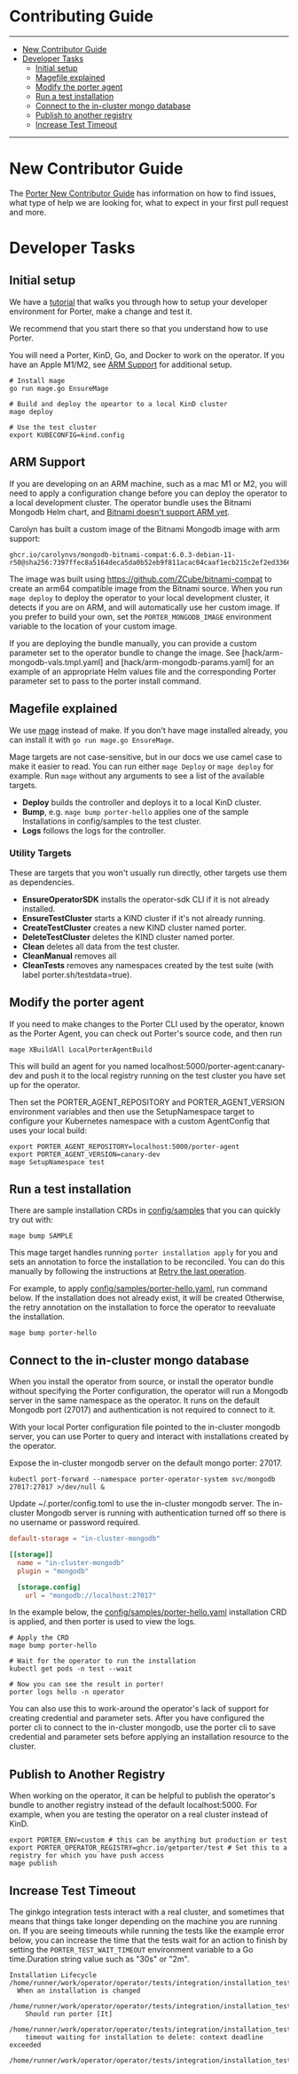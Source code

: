 # Contributing Guide

---
* [New Contributor Guide](#new-contributor-guide)
* [Developer Tasks](#developer-tasks)
  * [Initial setup](#initial-setup)
  * [Magefile explained](#magefile-explained)
  * [Modify the porter agent](#modify-the-porter-agent)
  * [Run a test installation](#run-a-test-installation)  
  * [Connect to the in-cluster mongo database](#connect-to-the-in-cluster-mongo-database)
  * [Publish to another registry](#publish-to-another-registry)
  * [Increase Test Timeout](#increase-test-timeout)
---

# New Contributor Guide

The [Porter New Contributor Guide](https://porter.sh/src/CONTRIBUTING.md) has information on how to find issues, what
type of help we are looking for, what to expect in your first pull request and
more.

# Developer Tasks

## Initial setup

We have a [tutorial] that walks you through how to setup your developer
environment for Porter, make a change and test it.

We recommend that you start there so that you understand how to use Porter.

You will need a Porter, KinD, Go, and Docker to work on the operator.
If you have an Apple M1/M2, see [ARM Support](#arm-support) for additional setup.

[tutorial]: https://porter.sh/contribute/tutorial/

```
# Install mage
go run mage.go EnsureMage

# Build and deploy the opeartor to a local KinD cluster
mage deploy

# Use the test cluster
export KUBECONFIG=kind.config
```

## ARM Support

If you are developing on an ARM machine, such as a mac M1 or M2, you will need to apply a configuration change before you can deploy the operator to a local development cluster.
The operator bundle uses the Bitnami Mongodb Helm chart, and [Bitnami doesn't support ARM yet](https://github.com/bitnami/charts/issues/7305).

Carolyn has built a custom image of the Bitnami Mongodb image with arm support:

```
ghcr.io/carolynvs/mongodb-bitnami-compat:6.0.3-debian-11-r50@sha256:7397ffec8a5164deca5da0b52eb9f811acac04caaf1ecb215c2ef2ed33665191
```

The image was built using https://github.com/ZCube/bitnami-compat to create an arm64 compatible image from the Bitnami source.
When you run `mage deploy` to deploy the operator to your local development cluster, it detects if you are on ARM, and will automatically use her custom image.
If you prefer to build your own, set the `PORTER_MONGODB_IMAGE` environment variable to the location of your custom image.

If you are deploying the bundle manually, you can provide a custom parameter set to the operator bundle to change the image.
See [hack/arm-mongodb-vals.tmpl.yaml] and [hack/arm-mongodb-params.yaml] for an example of an appropriate Helm values file and the corresponding Porter parameter set to pass to the porter install command.

## Magefile explained

We use [mage](https://magefile.org) instead of make. If you don't have mage installed already,
you can install it with `go run mage.go EnsureMage`.

[mage]: https://magefile.org

Mage targets are not case-sensitive, but in our docs we use camel case to make
it easier to read. You can run either `mage Deploy` or `mage deploy` for
example. Run `mage` without any arguments to see a list of the available targets.

* **Deploy** builds the controller and deploys it to a local KinD cluster.
* **Bump**, e.g. `mage bump porter-hello` applies one of the sample Installations in config/samples to the test cluster.
* **Logs** follows the logs for the controller.

### Utility Targets
These are targets that you won't usually run directly, other targets use them as dependencies.

* **EnsureOperatorSDK** installs the operator-sdk CLI if it is not already installed.
* **EnsureTestCluster** starts a KIND cluster if it's not already running.
* **CreateTestCluster** creates a new KIND cluster named porter.
* **DeleteTestCluster** deletes the KIND cluster named porter.
* **Clean** deletes all data from the test cluster.
* **CleanManual** removes all 
* **CleanTests** removes any namespaces created by the test suite (with label porter.sh/testdata=true).

## Modify the porter agent

If you need to make changes to the Porter CLI used by the operator, known as the Porter Agent,
you can check out Porter's source code, and then run

```
mage XBuildAll LocalPorterAgentBuild
```

This will build an agent for you named localhost:5000/porter-agent:canary-dev and push
it to the local registry running on the test cluster you have set up for the operator.

Then set the PORTER_AGENT_REPOSITORY and PORTER_AGENT_VERSION environment variables and
then use the SetupNamespace target to configure your Kubernetes namespace with a custom
AgentConfig that uses your local build:

```
export PORTER_AGENT_REPOSITORY=localhost:5000/porter-agent
export PORTER_AGENT_VERSION=canary-dev
mage SetupNamespace test
```

## Run a test installation

There are sample installation CRDs in [config/samples](/config/samples) that you can quickly try out with:

```
mage bump SAMPLE
```

This mage target handles running `porter installation apply` for you and sets an annotation to force the installation to be reconciled.
You can do this manually by following the instructions at [Retry the last operation](https://release-v1.porter.sh/operator/quickstart/#retry-the-last-operation).

For example, to apply [config/samples/porter-hello.yaml](/config/samples]/porter-hello.yaml), run command below.
If the installation does not already exist, it will be created
Otherwise, the retry annotation on the installation to force the operator to reevaluate the installation.

```
mage bump porter-hello
```

## Connect to the in-cluster mongo database

When you install the operator from source, or install the operator bundle without specifying the Porter configuration, the operator will run a Mongodb server in the same namespace as the operator.
It runs on the default Mongodb port (27017) and authentication is not required to connect to it.

With your local Porter configuration file pointed to the in-cluster mongodb server, you can use Porter to query and interact with installations created by the operator.

Expose the in-cluster mongodb server on the default mongo porter: 27017.
```
kubectl port-forward --namespace porter-operator-system svc/mongodb 27017:27017 >/dev/null &
```

Update ~/.porter/config.toml to use the in-cluster mongodb server.
The in-cluster Mongodb server is running with authentication turned off so there is no username or password required.

```toml
default-storage = "in-cluster-mongodb"

[[storage]]
  name = "in-cluster-mongodb"
  plugin = "mongodb"

  [storage.config]
    url = "mongodb://localhost:27017"
```

In the example below, the [config/samples/porter-hello.yaml](/config/samples/porter-hello.yaml) installation CRD is applied,
and then porter is used to view the logs.

```
# Apply the CRD
mage bump porter-hello

# Wait for the operator to run the installation
kubectl get pods -n test --wait 

# Now you can see the result in porter!
porter logs hello -n operator
```

You can also use this to work-around the operator's lack of support for creating credential and parameter sets.
After you have configured the porter cli to connect to the in-cluster mongodb, use the porter cli to save credential and parameter sets before applying an installation resource to the cluster.

## Publish to Another Registry

When working on the operator, it can be helpful to publish the operator's bundle to another registry instead of the default localhost:5000.
For example, when you are testing the operator on a real cluster instead of KinD.

```
export PORTER_ENV=custom # this can be anything but production or test
export PORTER_OPERATOR_REGISTRY=ghcr.io/getporter/test # Set this to a registry for which you have push access
mage publish
```

## Increase Test Timeout

The ginkgo integration tests interact with a real cluster, and sometimes that means that things take longer depending on the machine you are running on.
If you are seeing timeouts while running the tests like the example error below, you can increase the time that the tests wait for an action to finish by setting the `PORTER_TEST_WAIT_TIMEOUT` environment variable to a Go time.Duration string value such as "30s" or "2m".

```plain
Installation Lifecycle
/home/runner/work/operator/operator/tests/integration/installation_test.go:27
  When an installation is changed
  /home/runner/work/operator/operator/tests/integration/installation_test.go:28
    Should run porter [It]
    /home/runner/work/operator/operator/tests/integration/installation_test.go:29
    timeout waiting for installation to delete: context deadline exceeded
    /home/runner/work/operator/operator/tests/integration/installation_test.go:150
```
